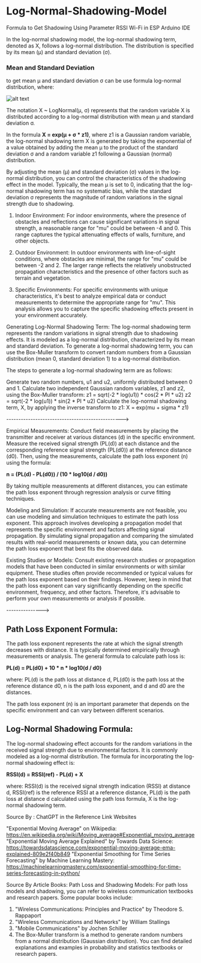 # Log-Normal-Shadowing-Model
Formula to Get Shadowing Using Parameter RSSI Wi-Fi in ESP Arduino IDE

In the log-normal shadowing model, the log-normal shadowing term, denoted as X, follows a log-normal distribution. The distribution is specified by its mean (μ) and standard deviation (σ).

<h3>Mean and Standard Deviation</h3>
to get mean μ and standard deviation σ can be use formula log-normal distribution, where:

![alt text](https://drive.google.com/file/d/11xlQBBXwmf8TKQTFsjIy6HvmerSE_ZZ2/view?usp=sharing)


The notation X ~ LogNormal(μ, σ) represents that the random variable X is distributed according to a log-normal distribution with mean μ and standard deviation σ.

In the formula <b>X = exp(μ + σ * z1)</b>, where z1 is a Gaussian random variable, the log-normal shadowing term X is generated by taking the exponential of a value obtained by adding the mean μ to the product of the standard deviation σ and a random variable z1 following a Gaussian (normal) distribution.

By adjusting the mean (μ) and standard deviation (σ) values in the log-normal distribution, you can control the characteristics of the shadowing effect in the model. Typically, the mean μ is set to 0, indicating that the log-normal shadowing term has no systematic bias, while the standard deviation σ represents the magnitude of random variations in the signal strength due to shadowing.


1. Indoor Environment: For indoor environments, where the presence of obstacles and reflections can cause significant variations in signal strength, a reasonable range for "mu" could be between -4 and 0. This range captures the typical attenuating effects of walls, furniture, and other objects.

2. Outdoor Environment: In outdoor environments with line-of-sight conditions, where obstacles are minimal, the range for "mu" could be between -2 and 2. The larger range reflects the relatively unobstructed propagation characteristics and the presence of other factors such as terrain and vegetation.

3. Specific Environments: For specific environments with unique characteristics, it's best to analyze empirical data or conduct measurements to determine the appropriate range for "mu". This analysis allows you to capture the specific shadowing effects present in your environment accurately.

Generating Log-Normal Shadowing Term:
The log-normal shadowing term represents the random variations in signal strength due to shadowing effects. It is modeled as a log-normal distribution, characterized by its mean and standard deviation.
To generate a log-normal shadowing term, you can use the Box-Muller transform to convert random numbers from a Gaussian distribution (mean 0, standard deviation 1) to a log-normal distribution.

The steps to generate a log-normal shadowing term are as follows:

Generate two random numbers, u1 and u2, uniformly distributed between 0 and 1.
Calculate two independent Gaussian random variables, z1 and z2, using the Box-Muller transform:
z1 = sqrt(-2 * log(u1)) * cos(2 * PI * u2)
z2 = sqrt(-2 * log(u1)) * sin(2 * PI * u2)
Calculate the log-normal shadowing term, X, by applying the inverse transform to z1:
X = exp(mu + sigma * z1)


------------------------------------------------>

Empirical Measurements: Conduct field measurements by placing the transmitter and receiver at various distances (d) in the specific environment. Measure the received signal strength (PL(d)) at each distance and the corresponding reference signal strength (PL(d0)) at the reference distance (d0). Then, using the measurements, calculate the path loss exponent (n) using the formula:

<b>n = (PL(d) - PL(d0)) / (10 * log10(d / d0))</b>

By taking multiple measurements at different distances, you can estimate the path loss exponent through regression analysis or curve fitting techniques.

Modeling and Simulation: If accurate measurements are not feasible, you can use modeling and simulation techniques to estimate the path loss exponent. This approach involves developing a propagation model that represents the specific environment and factors affecting signal propagation. By simulating signal propagation and comparing the simulated results with real-world measurements or known data, you can determine the path loss exponent that best fits the observed data.

Existing Studies or Models: Consult existing research studies or propagation models that have been conducted in similar environments or with similar equipment. These studies often provide recommended or typical values for the path loss exponent based on their findings. However, keep in mind that the path loss exponent can vary significantly depending on the specific environment, frequency, and other factors. Therefore, it's advisable to perform your own measurements or analysis if possible.

--------------->

<h2>Path Loss Exponent Formula:</h2>
The path loss exponent represents the rate at which the signal strength decreases with distance. It is typically determined empirically through measurements or analysis. The general formula to calculate path loss is:

<b>PL(d) = PL(d0) + 10 * n * log10(d / d0)</b>

where:
PL(d) is the path loss at distance d,
PL(d0) is the path loss at the reference distance d0,
n is the path loss exponent, and
d and d0 are the distances.

The path loss exponent (n) is an important parameter that depends on the specific environment and can vary between different scenarios.

<h2>Log-Normal Shadowing Formula:</h2>
The log-normal shadowing effect accounts for the random variations in the received signal strength due to environmental factors. It is commonly modeled as a log-normal distribution. The formula for incorporating the log-normal shadowing effect is:

<b>RSSI(d) = RSSI(ref) - PL(d) + X</b>

where:
RSSI(d) is the received signal strength indication (RSSI) at distance d,
RSSI(ref) is the reference RSSI at a reference distance,
PL(d) is the path loss at distance d calculated using the path loss formula,
X is the log-normal shadowing term.

Source By : ChatGPT in the Reference Link Websites

"Exponential Moving Average" on Wikipedia: https://en.wikipedia.org/wiki/Moving_average#Exponential_moving_average
"Exponential Moving Average Explained" by Towards Data Science: https://towardsdatascience.com/exponential-moving-average-ema-explained-809e2f40b849
"Exponential Smoothing for Time Series Forecasting" by Machine Learning Mastery: https://machinelearningmastery.com/exponential-smoothing-for-time-series-forecasting-in-python/

Source By Article Books:
Path Loss and Shadowing Models:
For path loss models and shadowing, you can refer to wireless communication textbooks and research papers. Some popular books include:
 1. "Wireless Communications: Principles and Practice" by Theodore S. Rappaport
 2. "Wireless Communications and Networks" by William Stallings
 3. "Mobile Communications" by Jochen Schiller
 4. The Box-Muller transform is a method to generate random numbers from a normal distribution (Gaussian distribution). You can find detailed explanations and examples in probability and statistics textbooks or research papers.
